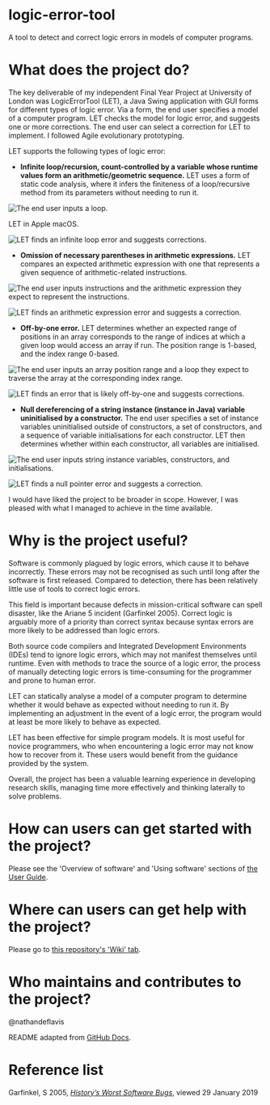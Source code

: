 # logic-error-tool
A tool to detect and correct logic errors in models of computer programs.

# What does the project do?
The key deliverable of my independent Final Year Project at University of London was LogicErrorTool (LET), a Java Swing application with GUI forms for different types of logic error. Via a form, the end user specifies a model of a computer program. LET checks the model for logic error, and suggests one or more corrections. The end user can select a correction for LET to implement. I followed Agile evolutionary prototyping.

LET supports the following types of logic error:
- **Infinite loop/recursion, count-controlled by a variable whose runtime values form an arithmetic/geometric sequence.** LET uses a form of static code analysis, where it infers the finiteness of a loop/recursive method from its parameters without needing to run it.

![The end user inputs a loop.](https://github.com/nathandeflavis/logic-error-tool/assets/92447278/cdfbf4c8-e269-455a-9276-bb7fdee38ec4)

LET in Apple macOS.

![LET finds an infinite loop error and suggests corrections.](https://github.com/nathandeflavis/logic-error-tool/assets/92447278/2b58e86b-94b7-4732-9d84-72b5445848fa)

- **Omission of necessary parentheses in arithmetic expressions.** LET compares an expected arithmetic expression with one that represents a given sequence of arithmetic-related instructions.

![The end user inputs instructions and the arithmetic expression they expect to represent the instructions.](https://github.com/nathandeflavis/logic-error-tool/assets/92447278/a2cbd71b-44f1-4eff-a381-93151672af2f)

![LET finds an arithmetic expression error and suggests a correction.](https://github.com/nathandeflavis/logic-error-tool/assets/92447278/c340f965-e8ef-493c-a089-f968b53d32ed)

- **Off-by-one error.** LET determines whether an expected range of positions in an array corresponds to the range of indices at which a given loop would access an array if run. The position range is 1-based, and the index range 0-based.

![The end user inputs an array position range and a loop they expect to traverse the array at the corresponding index range.](https://github.com/nathandeflavis/logic-error-tool/assets/92447278/d03838fd-d1c2-4b26-9a9d-5a1aa0907e20)

![LET finds an error that is likely off-by-one and suggests corrections.](https://github.com/nathandeflavis/logic-error-tool/assets/92447278/05edf9f1-002d-47f6-80ec-6136a98dfc95)

- **Null dereferencing of a string instance (instance in Java) variable uninitialised by a constructor.** The end user specifies a set of instance variables uninitialised outside of constructors, a set of constructors, and a sequence of variable initialisations for each constructor. LET then determines whether within each constructor, all variables are initialised.

![The end user inputs string instance variables, constructors, and initialisations.](https://github.com/nathandeflavis/logic-error-tool/assets/92447278/c3d61366-c577-464b-91f1-396ddc741f5f)

![LET finds a null pointer error and suggests a correction.](https://github.com/nathandeflavis/logic-error-tool/assets/92447278/9ba3d5d3-928a-49ab-96c4-a212fc88ba9d)

I would have liked the project to be broader in scope. However, I was pleased with what I managed to achieve in the time available.

# Why is the project useful?
Software is commonly plagued by logic errors, which cause it to behave incorrectly. These errors may not be recognised as such until long after the software is first released. Compared to detection, there has been relatively little use of tools to correct logic errors.

This field is important because defects in mission-critical software can spell disaster, like the Ariane 5 incident (Garfinkel 2005). Correct logic is arguably more of a priority than correct syntax because syntax errors are more likely to be addressed than logic errors.

Both source code compilers and Integrated Development Environments (IDEs) tend to ignore logic errors, which may not manifest themselves until runtime. Even with methods to trace the source of a logic error, the process of manually detecting logic errors is time-consuming for the programmer and prone to human error.

LET can statically analyse a model of a computer program to determine whether it would behave as expected without needing to run it. By implementing an adjustment in the event of a logic error, the program would at least be more likely to behave as expected.

LET has been effective for simple program models. It is most useful for novice programmers, who when encountering a logic error may not know how to recover from it. These users would benefit from the guidance provided by the system.

Overall, the project has been a valuable learning experience in developing research skills, managing time more effectively and thinking laterally to solve problems.

# How can users can get started with the project?
Please see the 'Overview of software' and 'Using software' sections of [the User Guide](https://github.com/nathandeflavis/logic-error-tool/wiki/User-Guide).

# Where can users can get help with the project?
Please go to [this repository's 'Wiki' tab](https://github.com/nathandeflavis/logic-error-tool/wiki).

# Who maintains and contributes to the project?
@nathandeflavis

README adapted from [GitHub Docs](https://docs.github.com/en/repositories/managing-your-repositorys-settings-and-features/customizing-your-repository/about-readmes).

# Reference list
Garfinkel, S 2005, [*History’s Worst Software Bugs*](https://www.wired.com/2005/11/historys-worst-software-bugs/?currentPage=all), viewed 29 January 2019
